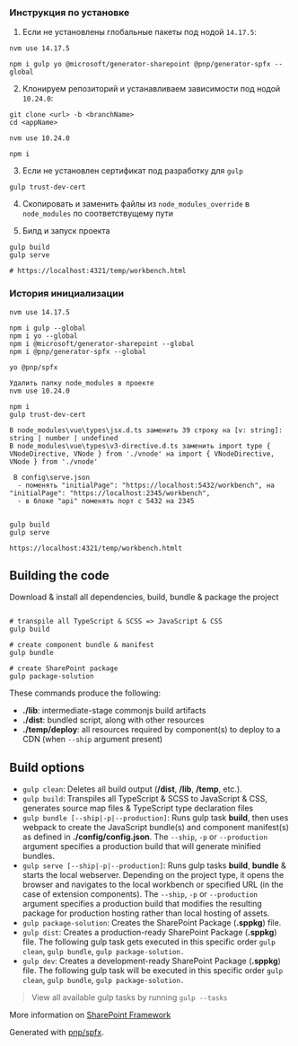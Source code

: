 ### Инструкция по установке

1. Если не установлены глобальные пакеты под нодой `14.17.5`:
```bush
nvm use 14.17.5

npm i gulp yo @microsoft/generator-sharepoint @pnp/generator-spfx --global
```

2. Клонируем репозиторий и устанавливаем зависимости под нодой `10.24.0`:
```bush
git clone <url> -b <branchName>
cd <appName>

nvm use 10.24.0

npm i
```

3. Если не установлен сертификат под разработку для `gulp`
```bush
gulp trust-dev-cert
```

4. Скопировать и заменить файлы из `node_modules_override` в `node_modules` по соответствущему пути

5. Билд и запуск проекта
```bush
gulp build
gulp serve

# https://localhost:4321/temp/workbench.html
```

### История инициализации
```bush
nvm use 14.17.5

npm i gulp --global
npm i yo --global
npm i @microsoft/generator-sharepoint --global
npm i @pnp/generator-spfx --global

yo @pnp/spfx

Удалить папку node_modules в проекте
nvm use 10.24.0

npm i
gulp trust-dev-cert

В node_modules\vue\types\jsx.d.ts заменить 39 строку на [v: string]: string | number | undefined
В node_modules\vue\types\v3-directive.d.ts заменить import type { VNodeDirective, VNode } from './vnode' на import { VNodeDirective, VNode } from './vnode'

 В config\serve.json
  - поменять "initialPage": "https://localhost:5432/workbench", на "initialPage": "https://localhost:2345/workbench",
  - в блоке "api" поменять порт с 5432 на 2345


gulp build
gulp serve

https://localhost:4321/temp/workbench.htmlt
```


## Building the code

Download & install all dependencies, build, bundle & package the project

```shell

# transpile all TypeScript & SCSS => JavaScript & CSS
gulp build

# create component bundle & manifest
gulp bundle

# create SharePoint package
gulp package-solution
```

These commands produce the following:

- **./lib**: intermediate-stage commonjs build artifacts
- **./dist**: bundled script, along with other resources
- **./temp/deploy**: all resources required by component(s) to deploy to a CDN (when `--ship` argument present)

## Build options

- `gulp clean`: Deletes all build output (**/dist**, **/lib**, **/temp**, etc.).
- `gulp build`: Transpiles all TypeScript & SCSS to JavaScript & CSS, generates source map files & TypeScript type declaration files
- `gulp bundle [--ship|-p|--production]`: Runs gulp task **build**, then uses webpack to create the JavaScript bundle(s) and component manifest(s) as defined in **./config/config.json**. The `--ship`, `-p` or `--production` argument specifies a production build that will generate minified bundles.
- `gulp serve [--ship|-p|--production]`: Runs gulp tasks **build**, **bundle** & starts the local webserver. Depending on the project type, it opens the browser and navigates to the local workbench or specified URL (in the case of extension components). The `--ship`, `-p` or `--production` argument specifies a production build that modifies the resulting package for production hosting rather than local hosting of assets.
- `gulp package-solution`: Creates the SharePoint Package (**.sppkg**) file.
- `gulp dist`: Creates a production-ready SharePoint Package (**.sppkg**) file. The following gulp task gets executed in this specific order `gulp clean`, `gulp bundle`, `gulp package-solution.`
- `gulp dev`: Creates a development-ready SharePoint Package (**.sppkg**) file. The following gulp task will be executed in this specific order `gulp clean`, `gulp bundle`, `gulp package-solution.`

> View all available gulp tasks by running `gulp --tasks`

More information on [SharePoint Framework](https://docs.microsoft.com/en-us/sharepoint/dev/spfx/sharepoint-framework-overview)

Generated with [pnp/spfx](https://github.com/pnp/generator-spfx/).

